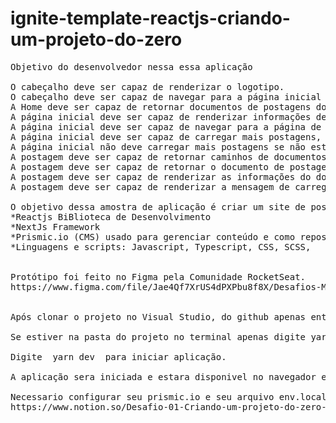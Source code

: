 # ignite-template-reactjs-criando-um-projeto-do-zero

<pre>
Objetivo do desenvolvedor nessa essa aplicação

O cabeçalho deve ser capaz de renderizar o logotipo.
O cabeçalho deve ser capaz de navegar para a página inicial após um clique.
A Home deve ser capaz de retornar documentos de postagens do prísmic usando getStaticProps.
A página inicial deve ser capaz de renderizar informações de documentos de postagens.
A página inicial deve ser capaz de navegar para a página de postagem após um clique.
A página inicial deve ser capaz de carregar mais postagens, se disponível.
A página inicial não deve carregar mais postagens se não estiver disponível.
A postagem deve ser capaz de retornar caminhos de documentos de postagens prísmicas usando getStaticPaths.
A postagem deve ser capaz de retornar o documento de postagem prísmico usando getStaticProps.
A postagem deve ser capaz de renderizar as informações do documento post.
A postagem deve ser capaz de renderizar a mensagem de carregamento em caso de fallback.

O objetivo dessa amostra de aplicação é criar um site de postagens contendo algumas tecnologias:
*Reactjs BiBlioteca de Desenvolvimento
*NextJs Framework
*Prismic.io (CMS) usado para gerenciar conteúdo e como repositório de dados fazendo integração com nossa aplicação.
*Linguagens e scripts: Javascript, Typescript, CSS, SCSS, 


Protótipo foi feito no Figma pela Comunidade RocketSeat.
<a>https://www.figma.com/file/Jae4Qf7XrUS4dPXPbu8f8X/Desafios-M%C3%B3dulo-3-ReactJS-(Copy)?node-id=0%3A1</a>


Após clonar o projeto no Visual Studio, do github apenas entre no terminal e navegue até a pasta do projeto usando comandos windows "cd".

Se estiver na pasta do projeto no terminal apenas digite yarn para carregamento.

Digite  yarn dev  para iniciar aplicação. 

A aplicação sera iniciada e estara disponivel no navegador em http://localhost:3000/

Necessario configurar seu prismic.io e seu arquivo env.local mais intruções em:
<a>https://www.notion.so/Desafio-01-Criando-um-projeto-do-zero-b1a3645d286b4eec93f5f1f5476d0ff7</a>
</pre>
